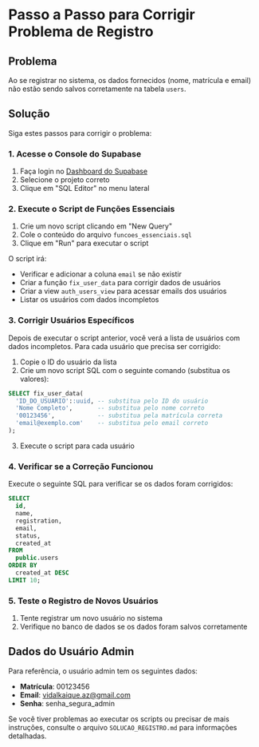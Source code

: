 # Passo a Passo para Corrigir Problema de Registro

## Problema

Ao se registrar no sistema, os dados fornecidos (nome, matrícula e email) não estão sendo salvos corretamente na tabela `users`.

## Solução

Siga estes passos para corrigir o problema:

### 1. Acesse o Console do Supabase

1. Faça login no [Dashboard do Supabase](https://app.supabase.io)
2. Selecione o projeto correto
3. Clique em "SQL Editor" no menu lateral

### 2. Execute o Script de Funções Essenciais

1. Crie um novo script clicando em "New Query"
2. Cole o conteúdo do arquivo `funcoes_essenciais.sql`
3. Clique em "Run" para executar o script

O script irá:
- Verificar e adicionar a coluna `email` se não existir
- Criar a função `fix_user_data` para corrigir dados de usuários
- Criar a view `auth_users_view` para acessar emails dos usuários
- Listar os usuários com dados incompletos

### 3. Corrigir Usuários Específicos

Depois de executar o script anterior, você verá a lista de usuários com dados incompletos. Para cada usuário que precisa ser corrigido:

1. Copie o ID do usuário da lista
2. Crie um novo script SQL com o seguinte comando (substitua os valores):

```sql
SELECT fix_user_data(
  'ID_DO_USUARIO'::uuid, -- substitua pelo ID do usuário
  'Nome Completo',       -- substitua pelo nome correto
  '00123456',            -- substitua pela matrícula correta
  'email@exemplo.com'    -- substitua pelo email correto
);
```

3. Execute o script para cada usuário

### 4. Verificar se a Correção Funcionou

Execute o seguinte SQL para verificar se os dados foram corrigidos:

```sql
SELECT 
  id, 
  name, 
  registration, 
  email, 
  status, 
  created_at
FROM 
  public.users
ORDER BY 
  created_at DESC
LIMIT 10;
```

### 5. Teste o Registro de Novos Usuários

1. Tente registrar um novo usuário no sistema
2. Verifique no banco de dados se os dados foram salvos corretamente

## Dados do Usuário Admin

Para referência, o usuário admin tem os seguintes dados:

- **Matrícula**: 00123456
- **Email**: vidalkaique.az@gmail.com
- **Senha**: senha_segura_admin

Se você tiver problemas ao executar os scripts ou precisar de mais instruções, consulte o arquivo `SOLUCAO_REGISTRO.md` para informações detalhadas. 